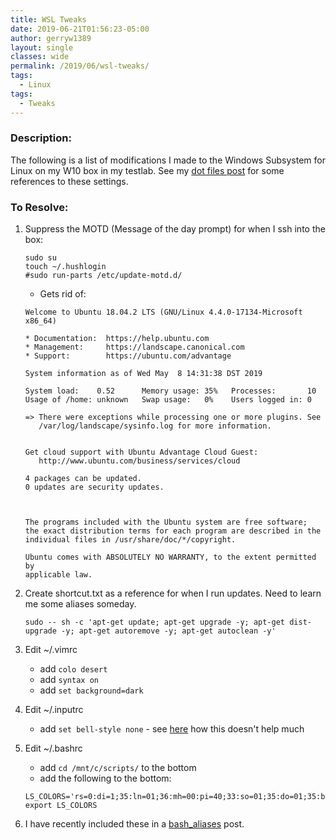 ```yaml
---
title: WSL Tweaks
date: 2019-06-21T01:56:23-05:00
author: gerryw1389
layout: single
classes: wide
permalink: /2019/06/wsl-tweaks/
tags:
  - Linux
tags:
  - Tweaks
---
```

<!--more-->

### Description:

The following is a list of modifications I made to the Windows Subsystem for Linux on my W10 box in my testlab. See my [dot files post](https://automationadmin.com/2022/01/dot-files) for some references to these settings.

### To Resolve:

1. Suppress the MOTD (Message of the day prompt) for when I ssh into the box:

   ```shell
   sudo su
   touch ~/.hushlogin
   #sudo run-parts /etc/update-motd.d/
   ```

   - Gets rid of:

   ```escape
   Welcome to Ubuntu 18.04.2 LTS (GNU/Linux 4.4.0-17134-Microsoft x86_64)

   * Documentation:  https://help.ubuntu.com
   * Management:     https://landscape.canonical.com
   * Support:        https://ubuntu.com/advantage

   System information as of Wed May  8 14:31:38 DST 2019

   System load:    0.52      Memory usage: 35%   Processes:       10
   Usage of /home: unknown   Swap usage:   0%    Users logged in: 0

   => There were exceptions while processing one or more plugins. See
      /var/log/landscape/sysinfo.log for more information.


   Get cloud support with Ubuntu Advantage Cloud Guest:
      http://www.ubuntu.com/business/services/cloud

   4 packages can be updated.
   0 updates are security updates.



   The programs included with the Ubuntu system are free software;
   the exact distribution terms for each program are described in the
   individual files in /usr/share/doc/*/copyright.

   Ubuntu comes with ABSOLUTELY NO WARRANTY, to the extent permitted by
   applicable law.
   ```

2. Create shortcut.txt as a reference for when I run updates. Need to learn me some aliases someday.

   ```shell
   sudo -- sh -c 'apt-get update; apt-get upgrade -y; apt-get dist-upgrade -y; apt-get autoremove -y; apt-get autoclean -y'
   ```

3. Edit ~/.vimrc

   - add `colo desert`
   - add `syntax on`
   - add `set background=dark`

4. Edit ~/.inputrc

   - add `set bell-style none` - see [here](https://stackoverflow.com/questions/36724209/disable-beep-of-linux-bash-on-windows-10) how this doesn't help much

5. Edit ~/.bashrc

   - add `cd /mnt/c/scripts/` to the bottom
   - add the following to the bottom:

   ```escape
   LS_COLORS='rs=0:di=1;35:ln=01;36:mh=00:pi=40;33:so=01;35:do=01;35:bd=40;33;01:cd=40;33;01:or=40;31;01:su=37;41:sg=30;43:ca=30;41:tw=30;42:ow=34;42:st=37;44:ex=01;32:*.tar=01;31:*.tgz=01;31:*.arj=01;31:*.taz=01;31:*.lzh=01;31:*.lzma=01;31:*.tlz=01;31:*.txz=01;31:*.zip=01;31:*.z=01;31:*.Z=01;31:*.dz=01;31:*.gz=01;31:*.lz=01;31:*.xz=01;31:*.bz2=01;31:*.bz=01;31:*.tbz=01;31:*.tbz2=01;31:*.tz=01;31:*.deb=01;31:*.rpm=01;31:*.jar=01;31:*.war=01;31:*.ear=01;31:*.sar=01;31:*.rar=01;31:*.ace=01;31:*.zoo=01;31:*.cpio=01;31:*.7z=01;31:*.rz=01;31:*.jpg=01;35:*.jpeg=01;35:*.gif=01;35:*.bmp=01;35:*.pbm=01;35:*.pgm=01;35:*.ppm=01;35:*.tga=01;35:*.xbm=01;35:*.xpm=01;35:*.tif=01;35:*.tiff=01;35:*.png=01;35:*.svg=01;35:*.svgz=01;35:*.mng=01;35:*.pcx=01;35:*.mov=01;35:*.mpg=01;35:*.mpeg=01;35:*.m2v=01;35:*.mkv=01;35:*.webm=01;35:*.ogm=01;35:*.mp4=01;35:*.m4v=01;35:*.mp4v=01;35:*.vob=01;35:*.qt=01;35:*.nuv=01;35:*.wmv=01;35:*.asf=01;35:*.rm=01;35:*.rmvb=01;35:*.flc=01;35:*.avi=01;35:*.fli=01;35:*.flv=01;35:*.gl=01;35:*.dl=01;35:*.xcf=01;35:*.xwd=01;35:*.yuv=01;35:*.cgm=01;35:*.emf=01;35:*.axv=01;35:*.anx=01;35:*.ogv=01;35:*.ogx=01;35:*.aac=00;36:*.au=00;36:*.flac=00;36:*.mid=00;36:*.midi=00;36:*.mka=00;36:*.mp3=00;36:*.mpc=00;36:*.ogg=00;36:*.ra=00;36:*.wav=00;36:*.axa=00;36:*.oga=00;36:*.spx=00;36:*.xspf=00;36:';
   export LS_COLORS
   ```

6. I have recently included these in a [bash_aliases](https://automationadmin.com/2020/09/bash-aliases) post.